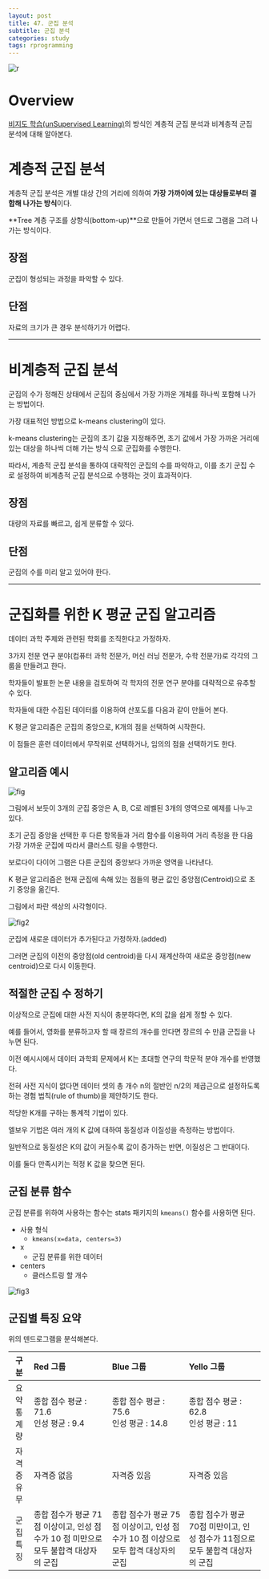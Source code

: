 ```yaml
---
layout: post
title: 47. 군집 분석
subtitle: 군집 분석
categories: study
tags: rprogramming
---
```


![r](/assets/img/logo/r-logo.png)

# Overview

[비지도 학습(unSupervised Learning)](https://rap0d.github.io/study/2019/11/15/r_046_unsupervised01/)의 방식인 계층적 군집 분석과 비계층적 군집 분석에 대해 알아본다.

# 계층적 군집 분석

계층적 군집 분석은 개별 대상 간의 거리에 의하여 **가장 가까이에 있는 대상들로부터 결합해 나가는 방식**이다.

**Tree 계층 구조를 상향식(bottom-up)**으로 만들어 가면서 덴드로 그램을 그려 나가는 방식이다.

## 장점

군집이 형성되는 과정을 파악할 수 있다.

## 단점

자료의 크기가 큰 경우 분석하기가 어렵다.

***

# 비계층적 군집 분석

군집의 수가 정해진 상태에서 군집의 중심에서 가장 가까운 개체를 하나씩 포함해 나가는 방법이다.

가장 대표적인 방법으로 k-means clustering이 있다.

k-means clustering는 군집의 초기 값을 지정해주면, 초기 값에서 가장 가까운 거리에 있는 대상을 하나씩 더해 가는 방식 으로 군집화를 수행한다.

따라서, 계층적 군집 분석을 통하여 대략적인 군집의 수를 파악하고, 이를 초기 군집 수로 설정하여 비계층적 군집 분석으로 수행하는 것이 효과적이다.

## 장점

대량의 자료를 빠르고, 쉽게 분류할 수 있다.

## 단점

군집의 수를 미리 알고 있어야 한다.

***

# 군집화를 위한 K 평균 군집 알고리즘

데이터 과학 주제와 관련된 학회를 조직한다고 가정하자.

3가지 전문 연구 분야(컴퓨터 과학 전문가, 머신 러닝 전문가, 수학 전문가)로 각각의 그룹을 만들려고 한다. 

학자들이 발표한 논문 내용을 검토하여 각 학자의 전문 연구 분야를 대략적으로 유추할 수 있다.

학자들에 대한 수집된 데이터를 이용하여 산포도를 다음과 같이 만들어 본다.

K 평균 알고리즘은 군집의 중앙으로, K개의 점을 선택하여 시작한다.

이 점들은 훈련 데이터에서 무작위로 선택하거나, 임의의 점을 선택하기도 한다.

## 알고리즘 예시

![fig](/assets/img/study/r/191122_fig_01.png)

그림에서 보듯이 3개의 군집 중앙은 A, B, C로 레벨된 3개의 영역으로 예제를 나누고 있다.

초기 군집 중앙을 선택한 후 다른 항목들과 거리 함수를 이용하여 거리 측정을 한 다음 가장 가까운 군집에 따라서 클러스트 링을 수행한다.

보로다이 다이어 그램은 다른 군집의 중앙보다 가까운 영역을 나타낸다.

K 평균 알고리즘은 현재 군집에 속해 있는 점들의 평균 값인 중앙점(Centroid)으로 초기 중앙을 옮긴다.

그림에서 파란 색상의 사각형이다.

![fig2](/assets/img/study/r/191122_fig_02.png)

군집에 새로운 데이터가 추가된다고 가정하자.(added)

그러면 군집의 이전의 중앙점(old centroid)을 다시 재계산하여 새로운 중앙점(new centroid)으로 다시 이동한다.

## 적절한 군집 수 정하기

이상적으로 군집에 대한 사전 지식이 충분하다면, K의 값을 쉽게 정할 수 있다.

예를 들어서, 영화를 분류하고자 할 때 장르의 개수를 안다면 장르의 수 만큼 군집을 나누면 된다. 

이전 예시시에서 데이터 과학회 문제에서 K는 초대할 연구의 학문적 분야 개수를 반영했다.

전혀 사전 지식이 없다면 데이터 셋의 총 개수 n의 절반인 n/2의 제곱근으로 설정하도록 하는 경험 법칙(rule of thumb)을 제안하기도 한다.

적당한 K개를 구하는 통계적 기법이 있다.

엘보우 기법은 여러 개의 K 값에 대하여 동질성과 이질성을 측정하는 방법이다. 

일반적으로 동질성은 K의 값이 커질수록 값이 증가하는 반면, 이질성은 그 반대이다. 

이를 둘다 만족시키는 적정 K 값을 찾으면 된다.

## 군집 분류 함수

군집 분류를 위하여 사용하는 함수는 stats 패키지의 `kmeans()` 함수를 사용하면 된다.

- 사용 형식
  - `kmeans(x=data, centers=3)`
- x
  - 군집 분류를 위한 데이터
- centers
  - 클러스트링 할 개수

![fig3](/assets/img/study/r/191122_fig_03.png)

## 군집별 특징 요약

위의 덴드로그램을 분석해본다.

| 구분 | Red 그룹 | Blue 그룹 | Yello 그룹 |
|:--------:|:--------|:--------|:--------|
| 요약 통계량 | 종합 점수 평균 : 71.6<br>인성 평균 : 9.4 | 종합 점수 평균 : 75.6<br>인성 평균 : 14.8 | 종합 점수 평균 : 62.8<br>인성 평균 : 11 |
| 자격증 유무 | 자격증 없음 | 자격증 있음 | 자격증 있음 |
| 군집 특징 | 종합 점수가 평균 71점 이상이고, 인성 점수가 10 점 미만으로 모두 불합격 대상자의 군집 | 종합 점수가 평균 75점 이상이고, 인성 점수가 10 점 이상으로 모두 합격 대상자의 군집 | 종합 점수가 평균 70점 미만이고, 인성 점수가 11점으로 모두 불합격 대상자의 군집 |